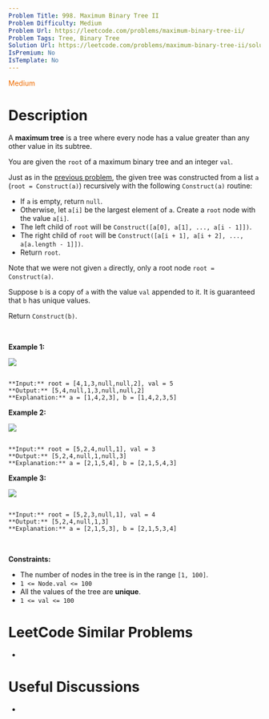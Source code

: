 ```yaml
---
Problem Title: 998. Maximum Binary Tree II
Problem Difficulty: Medium
Problem Url: https://leetcode.com/problems/maximum-binary-tree-ii/
Problem Tags: Tree, Binary Tree
Solution Url: https://leetcode.com/problems/maximum-binary-tree-ii/solution/
IsPremium: No
IsTemplate: No
---
```


<span style="color: rgb(239, 108, 0);">Medium</span>

# Description

A **maximum tree** is a tree where every node has a value greater than any other value in its subtree.


You are given the `root` of a maximum binary tree and an integer `val`.


Just as in the [previous problem](https://leetcode.com/problems/maximum-binary-tree/), the given tree was constructed from a list `a` (`root = Construct(a)`) recursively with the following `Construct(a)` routine:


* If `a` is empty, return `null`.
* Otherwise, let `a[i]` be the largest element of `a`. Create a `root` node with the value `a[i]`.
* The left child of `root` will be `Construct([a[0], a[1], ..., a[i - 1]])`.
* The right child of `root` will be `Construct([a[i + 1], a[i + 2], ..., a[a.length - 1]])`.
* Return `root`.


Note that we were not given `a` directly, only a root node `root = Construct(a)`.


Suppose `b` is a copy of `a` with the value `val` appended to it. It is guaranteed that `b` has unique values.


Return `Construct(b)`.


 


**Example 1:**


![](https://assets.leetcode.com/uploads/2021/08/09/maxtree1.JPG)

```

**Input:** root = [4,1,3,null,null,2], val = 5
**Output:** [5,4,null,1,3,null,null,2]
**Explanation:** a = [1,4,2,3], b = [1,4,2,3,5]

```

**Example 2:**


![](https://assets.leetcode.com/uploads/2021/08/09/maxtree21.JPG)

```

**Input:** root = [5,2,4,null,1], val = 3
**Output:** [5,2,4,null,1,null,3]
**Explanation:** a = [2,1,5,4], b = [2,1,5,4,3]

```

**Example 3:**


![](https://assets.leetcode.com/uploads/2021/08/09/maxtree3.JPG)

```

**Input:** root = [5,2,3,null,1], val = 4
**Output:** [5,2,4,null,1,3]
**Explanation:** a = [2,1,5,3], b = [2,1,5,3,4]

```

 


**Constraints:**


* The number of nodes in the tree is in the range `[1, 100]`.
* `1 <= Node.val <= 100`
* All the values of the tree are **unique**.
* `1 <= val <= 100`




# LeetCode Similar Problems

- []()

# Useful Discussions

- []()
